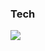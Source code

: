 <h3>Tech</h3>
<img src="https://img.shields.io/badge/React-61DAFB?style=flat-square&logo=React&logoColor=white"/></a>
